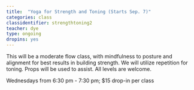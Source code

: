 ```yaml
---
title:  "Yoga for Strength and Toning (Starts Sep. 7)"
categories: class
classidentifier: strengthtoning2
teacher: dye
type: ongoing
dropins: yes
---
```

This will be a moderate flow class, with mindfulness to posture and alignment for best results in building strength. We will utilize repetition for toning. Props will be used to assist. All levels are welcome.

Wednesdays from 6:30 pm - 7:30 pm; $15 drop-in per class
